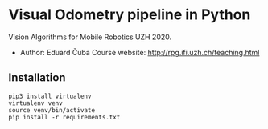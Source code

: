 # Visual Odometry pipeline in Python

Vision Algorithms for Mobile Robotics UZH 2020.
- Author: Eduard Čuba
Course website: http://rpg.ifi.uzh.ch/teaching.html

## Installation

```
pip3 install virtualenv
virtualenv venv
source venv/bin/activate
pip install -r requirements.txt
```
